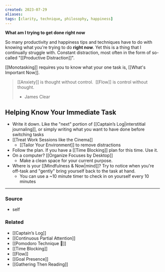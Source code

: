 ```yaml
---
created: 2023-07-29
aliases: 
tags: [clarity, technique, philosophy, happiness]
---
```

**What am I trying to get done right now**

So many productivity and happiness tips and techniques have to do with knowing what you're trying to do **right now**. Yet this is a thing that I continually struggle with. Constant distraction, most often in the form of so-called "[[Productive Distraction]]". 

[[Monotasking]] requires you to know what your one task is, [[What's Important Now]].

> [[Anxiety]] is thought without control.  
> [[Flow]] is control without thought.  
> - James Clear

## Helping Know Your Immediate Task
- Write it down. Like the "next" portion of [[Captain’s Log|interstitial journaling]], or simply writing what you want to have done before switching tasks
- [[Treat Work Sessions like the Cinema]]
	- [[Tailor Your Environment]] to remove distractions
- Follow the plan. If you have a [[Time Blocking]] plan for this time. Use it. 
- On a computer? [[Organize Focuses by Desktop]]
	- Make a clean space for your current purpose.
- Where is your [[Mindfulness & Now|mind]]? Try to notice when you're off-task and "gently" bring yourself back to the task at hand. 
	- You can use a ~10 minute timer to check in on yourself every 10 minutes

****
### Source
- self

### Related
- [[Captain’s Log]]
- [[Continuous Partial Attention]]
- [[Pomodoro Technique 🍅]]
- [[Time Blocking]]
- [[Flow]]
- [[Goal Presence]]
- [[Gathering Then Reading]]
 